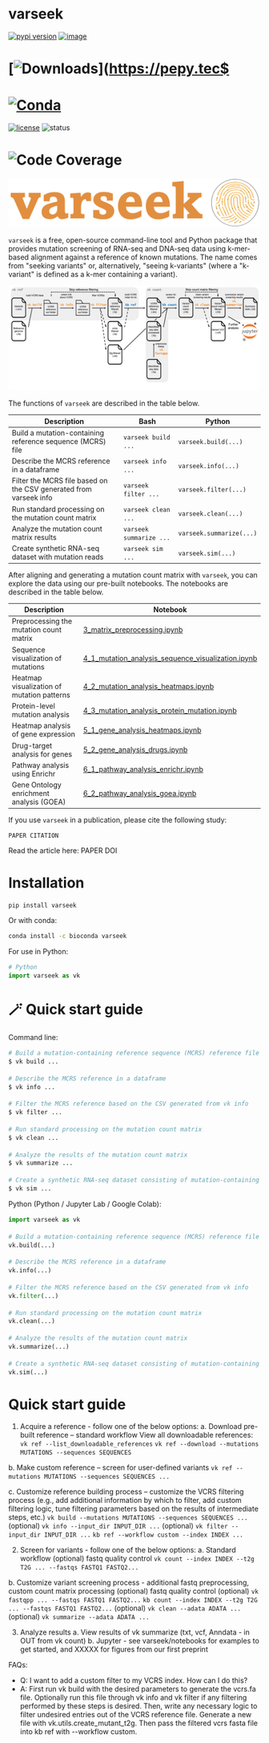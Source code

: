 # varseek
[![pypi version](https://img.shields.io/pypi/v/varseek)](https://pypi.org/project/varseek)
[![image](https://anaconda.org/bioconda/varseek/badges/version.svg)](https://anaconda.org/bioconda/varseek)
# [![Downloads](https://static.pepy.tech/personalized-badge/varseek?period=total&units=international_system&left_color=grey&right_color=brightgreen&left_text=downloads)](https://pepy.tec$
# [![Conda](https://img.shields.io/conda/dn/bioconda/varseek?logo=Anaconda)](https://anaconda.org/bioconda/varseek)
[![license](https://img.shields.io/pypi/l/varseek)](LICENSE)
![status](https://github.com/pachterlab/varseek/actions/workflows/ci.yml/badge.svg)
# ![Code Coverage](https://img.shields.io/badge/Coverage-83%25-green.svg)

![alt text](https://github.com/pachterlab/varseek/blob/main/figures/logo.png?raw=true)

`varseek` is a free, open-source command-line tool and Python package that provides mutation screening of RNA-seq and DNA-seq data using k-mer-based alignment against a reference of known mutations. The name comes from "seeking variants" or, alternatively, "seeing k-variants" (where a "k-variant" is defined as a k-mer containing a variant).
  
![alt text](https://github.com/pachterlab/varseek/blob/main/figures/varseek_overview.png?raw=true)

The functions of `varseek` are described in the table below.

| Description                                                    | Bash                   | Python                    |
|----------------------------------------------------------------|------------------------|---------------------------|
| Build a mutation-containing reference sequence (MCRS) file     | `varseek build ...`       | `varseek.build(...)`         |
| Describe the MCRS reference in a dataframe                     | `varseek info ...`    | `varseek.info(...)`      |
| Filter the MCRS file based on the CSV generated from varseek info | `varseek filter ...`    | `varseek.filter(...)`      |
| Run standard processing on the mutation count matrix           | `varseek clean ...`        | `varseek.clean(...)`          |
| Analyze the mutation count matrix results                      | `varseek summarize ...`         | `varseek.summarize(...)`           |
| Create synthetic RNA-seq dataset with mutation reads           | `varseek sim ...`        | `varseek.sim(...)`          |

After aligning and generating a mutation count matrix with `varseek`, you can explore the data using our pre-built notebooks. The notebooks are described in the table below.

| Description                                   | Notebook                                                                 |
|-----------------------------------------------|--------------------------------------------------------------------------------------|
| Preprocessing the mutation count matrix       | [3_matrix_preprocessing.ipynb](./3_matrix_preprocessing.ipynb)                       |
| Sequence visualization of mutations           | [4_1_mutation_analysis_sequence_visualization.ipynb](./4_1_mutation_analysis_sequence_visualization.ipynb) |
| Heatmap visualization of mutation patterns    | [4_2_mutation_analysis_heatmaps.ipynb](./4_2_mutation_analysis_heatmaps.ipynb)       |
| Protein-level mutation analysis               | [4_3_mutation_analysis_protein_mutation.ipynb](./4_3_mutation_analysis_protein_mutation.ipynb) |
| Heatmap analysis of gene expression           | [5_1_gene_analysis_heatmaps.ipynb](./5_1_gene_analysis_heatmaps.ipynb)               |
| Drug-target analysis for genes                | [5_2_gene_analysis_drugs.ipynb](./5_2_gene_analysis_drugs.ipynb)                     |
| Pathway analysis using Enrichr                | [6_1_pathway_analysis_enrichr.ipynb](./6_1_pathway_analysis_enrichr.ipynb)           |
| Gene Ontology enrichment analysis (GOEA)      | [6_2_pathway_analysis_goea.ipynb](./6_2_pathway_analysis_goea.ipynb)                 |

    
If you use `varseek` in a publication, please cite the following study:    
```
PAPER CITATION
```
Read the article here: PAPER DOI  

# Installation
```bash
pip install varseek
```
Or with conda:
```bash
conda install -c bioconda varseek
```

For use in Python:
```python
# Python
import varseek as vk
```

# 🪄 Quick start guide
Command line:
```bash
# Build a mutation-containing reference sequence (MCRS) reference file
$ vk build ...

# Describe the MCRS reference in a dataframe
$ vk info ...

# Filter the MCRS reference based on the CSV generated from vk info
$ vk filter ...

# Run standard processing on the mutation count matrix
$ vk clean ...

# Analyze the results of the mutation count matrix
$ vk summarize ...

# Create a synthetic RNA-seq dataset consisting of mutation-containing reads from the MCRS reference
$ vk sim ...

```
Python (Python / Jupyter Lab / Google Colab):
```python  
import varseek as vk

# Build a mutation-containing reference sequence (MCRS) reference file
vk.build(...)

# Describe the MCRS reference in a dataframe
vk.info(...)

# Filter the MCRS reference based on the CSV generated from vk info
vk.filter(...)

# Run standard processing on the mutation count matrix
vk.clean(...)

# Analyze the results of the mutation count matrix
vk.summarize(...)

# Create a synthetic RNA-seq dataset consisting of mutation-containing reads from the MCRS reference
vk.sim(...)
```


# Quick start guide
1. Acquire a reference - follow one of the below options:
a. Download pre-built reference – standard workflow
View all downloadable references: `vk ref --list_downloadable_references`
`vk ref --download --mutations MUTATIONS --sequences SEQUENCES`

b. Make custom reference – screen for user-defined variants
`vk ref --mutations MUTATIONS --sequences SEQUENCES ...`

c. Customize reference building process – customize the VCRS filtering process (e.g., add additional information by which to filter, add custom filtering logic, tune filtering parameters based on the results of intermediate steps, etc.)
`vk build --mutations MUTATIONS --sequences SEQUENCES ...`
(optional) `vk info --input_dir INPUT_DIR ...`
(optional) `vk filter --input_dir INPUT_DIR ...`
`kb ref --workflow custom --index INDEX ...`


2. Screen for variants - follow one of the below options:
a. Standard workflow
(optional) fastq quality control
`vk count --index INDEX --t2g T2G ... --fastqs FASTQ1 FASTQ2...`

b. Customize variant screening process - additional fastq preprocessing, custom count matrix processing
(optional) fastq quality control
(optional) `vk fastqpp ... --fastqs FASTQ1 FASTQ2...`
`kb count --index INDEX --t2g T2G ... --fastqs FASTQ1 FASTQ2...`
(optional) `vk clean --adata ADATA ...`
(optional) `vk summarize --adata ADATA ...`


3. Analyze results
a. View results of vk summarize (txt, vcf, Anndata - in OUT from vk count)
b. Jupyter - see varseek/notebooks for examples to get started, and XXXXX for figures from our first preprint




FAQs:
- Q: I want to add a custom filter to my VCRS index. How can I do this?
- A: First run vk build with the desired parameters to generate the vcrs.fa file. Optionally run this file through vk info and vk filter if any filtering performed by these steps is desired. Then, write any necessary logic to filter undesired entries out of the VCRS reference file. Generate a new file with vk.utils.create_mutant_t2g. Then pass the filtered vcrs fasta file into kb ref with --workflow custom.
